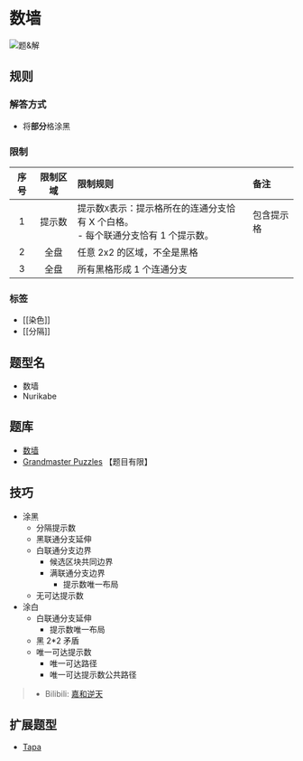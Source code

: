 # 数墙

![题&解](https://www.gmpuzzles.com/images/blog/GM-NurikabeEx.png)

## 规则

### 解答方式

- 将**部分**格涂黑

### 限制

| 序号  | 限制区域 | 限制规则                                                 | 备注    |
|:---:|:----:|:-----------------------------------------------------|:------|
|  1  | 提示数  | 提示数`X`表示：提示格所在的连通分支恰有 X 个白格。 <br> - 每个联通分支恰有 1 个提示数。 | 包含提示格 |
|  2  |  全盘  | 任意 2x2 的区域，不全是黑格                                     |       |
|  3  |  全盘  | 所有黑格形成 1 个连通分支                                       |       |

### 标签

- [[染色]]
- [[分隔]]

## 题型名

- 数墙
- Nurikabe

## 题库

- [数墙](https://cn.puzzle-nurikabe.com/)
- [Grandmaster Puzzles] 【题目有限】

## 技巧

- 涂黑
  - 分隔提示数
  - 黑联通分支延伸
  - 白联通分支边界
    - 候选区块共同边界
    - 满联通分支边界
      - 提示数唯一布局
  - 无可达提示数
- 涂白
  - 白联通分支延伸
    - 提示数唯一布局
  - 黑 2*2 矛盾
  - 唯一可达提示数
    - 唯一可达路径
    - 唯一可达提示数公共路径

> - Bilibili: [嘉和逆天](https://www.bilibili.com/read/cv15486931)

## 扩展题型

- [Tapa](Tapa.md)

[Grandmaster Puzzles]: https://www.gmpuzzles.com/blog/category/shading/nurikabe/

